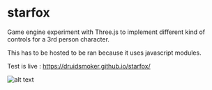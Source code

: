 # starfox
Game engine experiment with Three.js to implement different kind of controls for a 3rd person character.

This has to be hosted to be ran because it uses javascript modules.

Test is live : https://druidsmoker.github.io/starfox/

![alt text](https://i.imgur.com/3jMUZNx.png "Image Preview")
